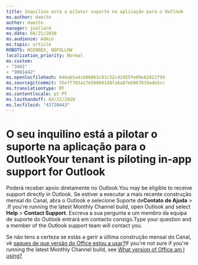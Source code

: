 ```yaml
---
title: Inquilino está a pilotar suporte na aplicação para o Outlook
ms.author: daeite
author: daeite
manager: joallard
ms.date: 04/21/2020
ms.audience: Admin
ms.topic: article
ROBOTS: NOINDEX, NOFOLLOW
localization_priority: Normal
ms.custom:
- "3441"
- "9001442"
ms.openlocfilehash: 646a65a4cb068b1c91c52c42d55fe09e62421f9d
ms.sourcegitcommit: 55eff703a17e500681d8fa6a87eb067019ade3cc
ms.translationtype: MT
ms.contentlocale: pt-PT
ms.lasthandoff: 04/22/2020
ms.locfileid: "43720443"
---
```

# <a name="your-tenant-is-piloting-in-app-support-for-outlook"></a><span data-ttu-id="ceaa1-102">O seu inquilino está a pilotar o suporte na aplicação para o Outlook</span><span class="sxs-lookup"><span data-stu-id="ceaa1-102">Your tenant is piloting in-app support for Outlook</span></span>

<span data-ttu-id="ceaa1-103">Poderá receber apoio diretamente no Outlook.</span><span class="sxs-lookup"><span data-stu-id="ceaa1-103">You may be eligible to receive support directly in Outlook.</span></span> <span data-ttu-id="ceaa1-104">Se estiver a executar a mais recente construção mensal do Canal, abra o Outlook e selecione Suporte de**Contato** **de Ajuda** > .</span><span class="sxs-lookup"><span data-stu-id="ceaa1-104">If you're running the latest Monthly Channel build, open Outlook and select **Help** > **Contact Support**.</span></span> <span data-ttu-id="ceaa1-105">Escreva a sua pergunta e um membro da equipa de suporte do Outlook entrará em contacto consigo.</span><span class="sxs-lookup"><span data-stu-id="ceaa1-105">Type your question and a member of the Outlook support team will contact you.</span></span>

<span data-ttu-id="ceaa1-106">Se não tens a certeza se estás a gerir a última construção mensal do Canal, vê [saques de que versão do Office estou a usar?](https://support.office.com/article/932788B8-A3CE-44BF-BB09-E334518B8B19)</span><span class="sxs-lookup"><span data-stu-id="ceaa1-106">If you're not sure if you're running the latest Monthly Channel build, see [What version of Office am I using?](https://support.office.com/article/932788B8-A3CE-44BF-BB09-E334518B8B19)</span></span>